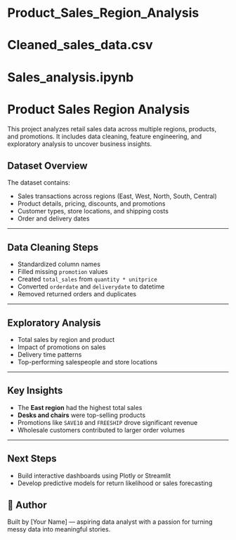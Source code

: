 # Product_Sales_Region_Analysis

# Cleaned_sales_data.csv

# Sales_analysis.ipynb

#  Product Sales Region Analysis

This project analyzes retail sales data across multiple regions, products, and promotions. It includes data cleaning, feature engineering, and exploratory analysis to uncover business insights.

##  Dataset Overview

The dataset contains:
+ Sales transactions across regions (East, West, North, South, Central)
+ Product details, pricing, discounts, and promotions
+ Customer types, store locations, and shipping costs
+ Order and delivery dates
---

##  Data Cleaning Steps

- Standardized column names
- Filled missing `promotion` values
- Created `total_sales` from `quantity * unitprice`
- Converted `orderdate` and `deliverydate` to datetime
- Removed returned orders and duplicates
---

##  Exploratory Analysis

- Total sales by region and product
- Impact of promotions on sales
- Delivery time patterns
- Top-performing salespeople and store locations
---
##  Key Insights

- The **East region** had the highest total sales
- **Desks and chairs** were top-selling products
- Promotions like `SAVE10` and `FREESHIP` drove significant revenue
- Wholesale customers contributed to larger order volumes
---
##  Next Steps

- Build interactive dashboards using Plotly or Streamlit
- Develop predictive models for return likelihood or sales forecasting

## 💼 Author

Built by [Your Name] — aspiring data analyst with a passion for turning messy data into meaningful stories.



